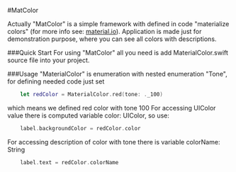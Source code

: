 #MatColor


Actually "MatColor" is a simple framework with defined in code "materialize colors" (for more info see: [material.io](https://material.io/guidelines/style/color.html#)).
Application is made just for demonstration purpose, where you can see all colors with descriptions.

###Quick Start
For using "MatColor" all you need is add MaterialColor.swift source file into your project.

###Usage
"MaterialColor" is enumeration with nested enumeration "Tone", for defining needed code just set

```swift
    let redColor = MaterialColor.red(tone: ._100)
```

which means we defined red color with tone 100
For accessing UIColor value there is computed variable color: UIColor, so use:

```swift
    label.backgroundColor = redColor.color
```

For accessing description of color with tone there is variable colorName: String

```swift
    label.text = redColor.colorName
```












